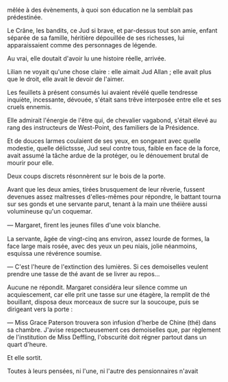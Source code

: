 mêlée à des évènements, à quoi son éducation ne la semblait pas prédestinée.

Le Crâne, les bandits, ce Jud si brave, et par-dessus tout son amie, enfant
séparée de sa famille, héritière dépouillée de ses richesses, lui
apparaissaient comme des personnages de légende.

Au vrai, elle doutait d'avoir lu une histoire réelle, arrivée.

Lilian ne voyait qu'une chose claire : elle aimait Jud Allan ; elle avait plus que le droit, elle avait le devoir de l'aimer.

Les feuillets à présent consumés lui avaient révélé quelle tendresse inquiète, incessante, dévouée, s'était sans trêve interposée entre elle et ses cruels ennemis.

Elle admirait l'énergie de l'être qui, de chevalier vagabond, s'était élevé au rang des instructeurs de West-Point, des familiers de la Présidence.

Et de douces larmes coulaient de ses yeux, en songeant avec quelle modestie, quelle délictssse, Jud seul contre tous, faible en face de la force,
avait assumé la tâche ardue de la protéger, ou le dénouement brutal de
mourir pour elle.

Deux coups discrets résonnèrent sur le bois de la porte.

Avant que les deux amies, tirées brusquement de leur rêverie, fussent
devenues assez maîtresses d'elles-mêmes pour répondre, le battant tourna
sur ses gonds et une servante parut, tenant à la main une théière aussi
volumineuse qu'un coquemar.

— Margaret, firent les jeunes ﬁlles d'une voix blanche.

La servante, âgée de vingt-cinq ans environ, assez lourde de formes, la face
large mais rosée, avec des yeux un peu niais, jolie néanmoins, esquissa une
révérence soumise.

— C'est l'heure de l'extinction des lumières. Si ces demoiselles veulent prendre une tasse de thé avant de se livrer au repos...

Aucune ne répondit. Margaret considéra leur silence comme un acquiescement,
car elle prit une tasse sur une étagère, la remplit de thé bouillant, disposa deux morceaux de sucre sur la soucoupe, puis se dirigeant vers la
porte : 

— Miss Grace Paterson trouvera son infusion d'herbe de Chine (thé) dans sa
chambre. J'avise respectueusement ces demoiselles que, par règlement de l'institution de Miss Deffling, l'obscurité doit régner partout dans un
quart d'heure.

Et elle sortit.

Toutes à leurs pensées, ni l'une, ni l'autre des pensionnaires n'avait
